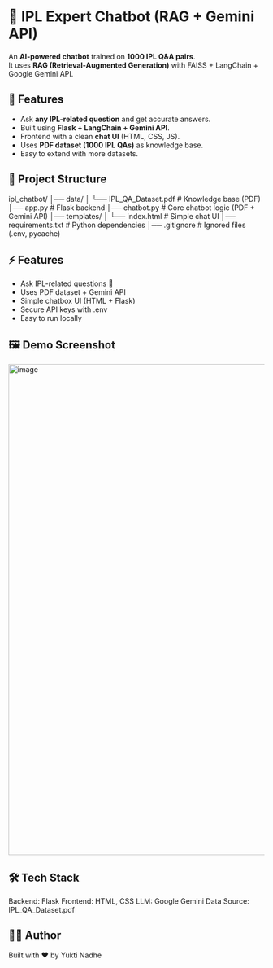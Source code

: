 # 🏏 IPL Expert Chatbot (RAG + Gemini API)

An **AI-powered chatbot** trained on **1000 IPL Q&A pairs**.  
It uses **RAG (Retrieval-Augmented Generation)** with FAISS + LangChain + Google Gemini API.

## 🚀 Features
- Ask **any IPL-related question** and get accurate answers.
- Built using **Flask + LangChain + Gemini API**.
- Frontend with a clean **chat UI** (HTML, CSS, JS).
- Uses **PDF dataset (1000 IPL QAs)** as knowledge base.
- Easy to extend with more datasets.

## 📂 Project Structure

ipl_chatbot/
│── data/
│ └── IPL_QA_Dataset.pdf         # Knowledge base (PDF)
│── app.py         # Flask backend
│── chatbot.py         # Core chatbot logic (PDF + Gemini API)
│── templates/
│ └── index.html         # Simple chat UI
│── requirements.txt         # Python dependencies
│── .gitignore         # Ignored files (.env, pycache)

## ⚡ Features

- Ask IPL-related questions 🏏
- Uses PDF dataset + Gemini API
- Simple chatbox UI (HTML + Flask)
- Secure API keys with .env
- Easy to run locally

## 🖼️ Demo Screenshot
<img width="1915" height="965" alt="image" src="https://github.com/user-attachments/assets/c036c917-e6e6-4bf5-9d12-986bc80c2d82" />

## 🛠️ Tech Stack
Backend: Flask
Frontend: HTML, CSS
LLM: Google Gemini
Data Source: IPL_QA_Dataset.pdf

## 👨‍💻 Author

Built with ❤️ by Yukti Nadhe

